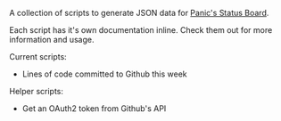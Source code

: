A collection of scripts to generate JSON data for [Panic's Status Board](http://www.panic.com/statusboard/).

Each script has it's own documentation inline. Check them out for more information and usage.

Current scripts:
* Lines of code committed to Github this week

Helper scripts:
* Get an OAuth2 token from Github's API
